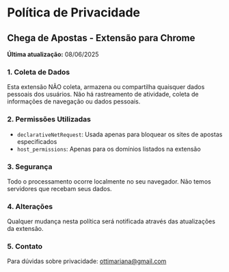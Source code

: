 # Política de Privacidade

## Chega de Apostas - Extensão para Chrome

**Última atualização:** 08/06/2025

### 1. Coleta de Dados
Esta extensão NÃO coleta, armazena ou compartilha quaisquer dados pessoais dos usuários. Não há rastreamento de atividade, coleta de informações de navegação ou dados pessoais.

### 2. Permissões Utilizadas
- `declarativeNetRequest`: Usada apenas para bloquear os sites de apostas especificados
- `host_permissions`: Apenas para os domínios listados na extensão

### 3. Segurança
Todo o processamento ocorre localmente no seu navegador. Não temos servidores que recebam seus dados.

### 4. Alterações
Qualquer mudança nesta política será notificada através das atualizações da extensão.

### 5. Contato
Para dúvidas sobre privacidade: [ottimariana@gmail.com](mailto:ottimariana@gmail.com)